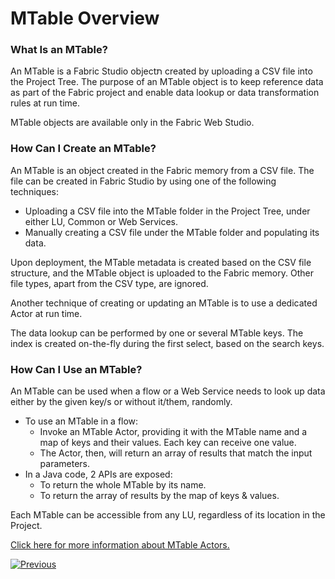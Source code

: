# MTable Overview

### What Is an MTable?

An MTable is a Fabric Studio objectת created by uploading a CSV file into the Project Tree. The purpose of an MTable object is to keep reference data as part of the Fabric project and enable data lookup or data transformation rules at run time. 

<studio>

MTable objects are available only in the Fabric Web Studio.

</studio>

<web>

### How Can I Create an MTable?

An MTable is an object created in the Fabric memory from a CSV file. The file can be created in Fabric Studio by using one of the following techniques:

* Uploading a CSV file into the MTable folder in the Project Tree, under either LU, Common or Web Services. 
* Manually creating a CSV file under the MTable folder and populating its data.

Upon deployment, the MTable metadata is created based on the CSV file structure, and the MTable object is uploaded to the Fabric memory. Other file types, apart from the CSV type, are ignored.

Another technique of creating or updating an MTable is to use a dedicated Actor at run time.

The data lookup can be performed by one or several MTable keys. The index is created on-the-fly during the first select, based on the search keys. 

### How Can I Use an MTable?

An MTable can be used when a flow or a Web Service needs to look up data either by the given key/s or without it/them, randomly. 

* To use an MTable in a flow:
  * Invoke an MTable Actor, providing it with the MTable name and a map of keys and their values. Each key can receive one value. 
  * The Actor, then, will return an array of results that match the input parameters.
* In a Java code, 2 APIs are exposed: 
  * To return the whole MTable by its name.
  * To return the array of results by the map of keys & values.

Each MTable can be accessible from any LU, regardless of its location in the Project.

[Click here for more information about MTable Actors.](/articles/19_Broadway/actors/09_MTable_actors.md)

[![Previous](/articles/images/Previous.png)](01_translations_overview_and_use_cases.md)

</web>
